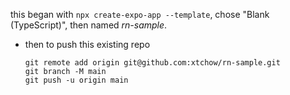 
this began with `npx create-expo-app --template`, chose "Blank (TypeScript)", then named *rn-sample*.
  - then to push this existing repo
    ```
    git remote add origin git@github.com:xtchow/rn-sample.git
    git branch -M main
    git push -u origin main
    ```

